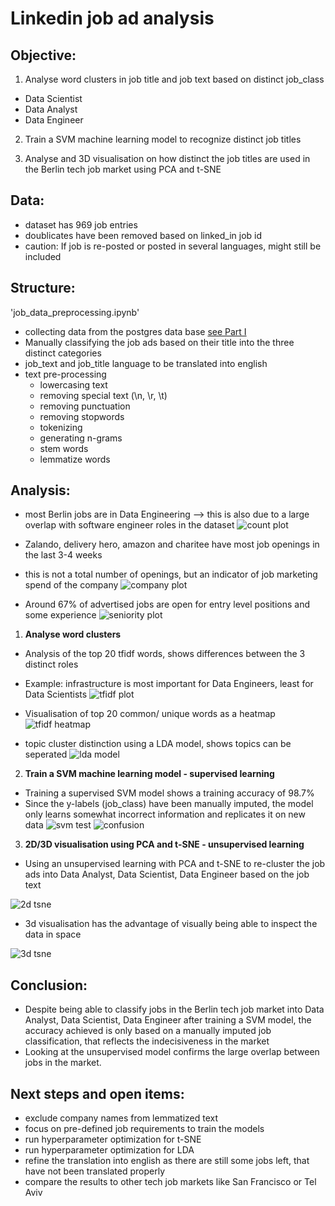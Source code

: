 # Linkedin job ad analysis

## Objective:
1) Analyse word clusters in job title and job text based on distinct job_class
- Data Scientist
- Data Analyst
- Data Engineer

2) Train a SVM machine learning model to recognize distinct job titles

3) Analyse and 3D visualisation on how distinct the job titles are used in the Berlin tech job market using PCA and t-SNE

## Data:
- dataset has 969 job entries
- doublicates have been removed based on linked_in job id
- caution: If job is re-posted or posted in several languages, might still be included

## Structure:
'job_data_preprocessing.ipynb'
- collecting data from the postgres data base [see Part I](https://github.com/SabFrAlphin/project_job_skill_screener_SCRAPING)
- Manually classifying the job ads based on their title into the three distinct categories
- job_text and job_title language to be translated into english
- text pre-processing
    - lowercasing text
    - removing special text (\n, \r, \t)
    - removing punctuation
    - removing stopwords
    - tokenizing
    - generating n-grams
    - stem words
    - lemmatize words
## Analysis:

- most Berlin jobs are in Data Engineering --> this is also due to a large overlap with software engineer roles in the dataset
![count plot](/99_data/count_plot.png)

- Zalando, delivery hero, amazon and charitee have most job openings in the last 3-4 weeks
- this is not a total number of openings, but an indicator of job marketing spend of the company
![company plot](/99_data/company_plot.png)

- Around 67% of advertised jobs are open for entry level positions and some experience
![seniority plot](/99_data/seniority_plot.png)

1) __Analyse word clusters__
- Analysis of the top 20 tfidf words, shows differences between the 3 distinct roles
- Example: infrastructure is most important for Data Engineers, least for Data Scientists
![tfidf plot](/99_data/tfidf_plot.png)

- Visualisation of top 20 common/ unique words as a heatmap
![tfidf heatmap](/99_data/tfidf_heatmap.png)

- topic cluster distinction using a LDA model, shows topics can be seperated
![lda model](/99_data/LDA_model.jpeg)

2) __Train a SVM machine learning model - supervised learning__
- Training a supervised SVM model shows a training accuracy of 98.7%
- Since the y-labels (job_class) have been manually imputed, the model only learns somewhat incorrect information and replicates it on new data
![svm test](/99_data/svm_test.jpeg)
![confusion](/99_data/confusion_test.png)


3) __2D/3D visualisation using PCA and t-SNE - unsupervised learning__
- Using an unsupervised learning with PCA and t-SNE to re-cluster the job ads into Data Analyst, Data Scientist, Data Engineer based on the job text

![2d tsne](/99_data/2d_tsne.png)

- 3d visualisation has the advantage of visually being able to inspect the data in space

![3d tsne](/99_data/3d_tsne.jpeg)

## Conclusion:
- Despite being able to classify jobs in the Berlin tech job market into Data Analyst, Data Scientist, Data Engineer after training a SVM model, the accuracy achieved is only based on a manually imputed job classification, that reflects the indecisiveness in the market
- Looking at the unsupervised model confirms the large overlap between jobs in the market.


## Next steps and open items:
- exclude company names from lemmatized text
- focus on pre-defined job requirements to train the models
- run hyperparameter optimization for t-SNE
- run hyperparameter optimization for LDA
- refine the translation into english as there are still some jobs left, that have not been translated properly
- compare the results to other tech job markets like San Francisco or Tel Aviv
